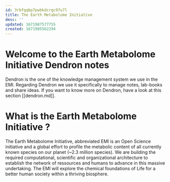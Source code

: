 ```yaml
---
id: 3rbfqqbp7pwbkdcrgc97u7l
title: The Earth Metabolome Initiative
desc: ''
updated: 1671987577755
created: 1671985562294
---
```

# Welcome to the Earth Metabolome Initiative Dendron notes

Dendron is the one of the knowledge management system we use in the EMI. Regarding Dendron we use it specifically to manage notes, lab-books and share ideas.
If you want to know more on Dendron, have a look at this section [[dendron.md]].
# What is the Earth Metabolome Initiative ?

The Earth Metabolome Initiative, abbreviated EMI is an Open Science initiative and a global effort to profile the metabolic content of all currently known species on our planet (~2.3 million species). We are building the required computational, scientific and organizational architecture to establish the network of ressources and humans to advance in this massive undertaking. The EMI will explore the chemical foundations of Life for a better human society within a thriving biosphere.